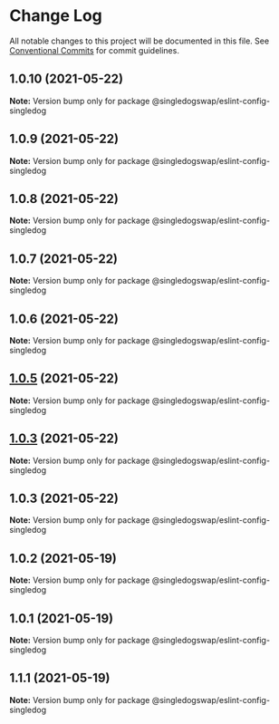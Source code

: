 # Change Log

All notable changes to this project will be documented in this file.
See [Conventional Commits](https://conventionalcommits.org) for commit guidelines.

## 1.0.10 (2021-05-22)

**Note:** Version bump only for package @singledogswap/eslint-config-singledog






## 1.0.9 (2021-05-22)

**Note:** Version bump only for package @singledogswap/eslint-config-singledog





## 1.0.8 (2021-05-22)

**Note:** Version bump only for package @singledogswap/eslint-config-singledog





## 1.0.7 (2021-05-22)

**Note:** Version bump only for package @singledogswap/eslint-config-singledog





## 1.0.6 (2021-05-22)

**Note:** Version bump only for package @singledogswap/eslint-config-singledog





## [1.0.5](https://github.com/singledogswap/singledog-toolkit/tree/master/packages/eslint-config-singledog/compare/@singledogswap/eslint-config-singledog@1.0.3...@singledogswap/eslint-config-singledog@1.0.5) (2021-05-22)

**Note:** Version bump only for package @singledogswap/eslint-config-singledog





## [1.0.3](https://github.com/singledogswap/singledog-toolkit/tree/master/packages/eslint-config-singledog/compare/@singledogswap/eslint-config-singledog@1.0.3...@singledogswap/eslint-config-singledog@1.0.3) (2021-05-22)

**Note:** Version bump only for package @singledogswap/eslint-config-singledog





## 1.0.3 (2021-05-22)

**Note:** Version bump only for package @singledogswap/eslint-config-singledog






## 1.0.2 (2021-05-19)

**Note:** Version bump only for package @singledogswap/eslint-config-singledog





## 1.0.1 (2021-05-19)

**Note:** Version bump only for package @singledogswap/eslint-config-singledog





## 1.1.1 (2021-05-19)

**Note:** Version bump only for package @singledogswap/eslint-config-singledog
